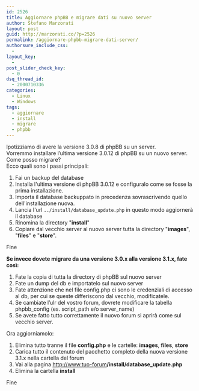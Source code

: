 ```yaml
---
id: 2526
title: Aggiornare phpBB e migrare dati su nuovo server
author: Stefano Marzorati
layout: post
guid: http://marzorati.co/?p=2526
permalink: /aggiornare-phpbb-migrare-dati-server/
authorsure_include_css:
  - 
layout_key:
  - 
post_slider_check_key:
  - 0
dsq_thread_id:
  - 2000710336
categories:
  - Linux
  - Windows
tags:
  - aggiornare
  - install
  - migrare
  - phpbb
---
```

Ipotizziamo di avere la versione 3.0.8 di phpBB su un server.  
Vorremmo installare l&#8217;ultima versione 3.0.12 di phpBB su un nuovo server.  
Come posso migrare?  
Ecco quali sono i passi principali:

1) Fai un backup del database  
2) Installa l'ultima versione di phpBB 3.0.12 e configuralo come se fosse la prima installazione.  
3) Importa il database backuppato in precedenza sovrascrivendo quello dell'installazione nuova.  
4) Lancia l'url `../install/database_update.php` in questo modo aggiornerà il database  
5) Rinomina la directory "**install**"  
6) Copiare dal vecchio server al nuovo server tutta la directory "**images**", "**files**" e "**store**".

Fine

**Se invece dovete migrare da una versione 3.0.x alla versione 3.1.x, fate così:**

1) Fate la copia di tutta la directory di phpBB sul nuovo server
2) Fate un dump del db e importatelo sul nuovo server
3) Fate attenzione che nel file config.php ci sono le credenziali di accesso al db, per cui se queste differiscono dal vecchio, modificatele.
4) Se cambiate l’ulr del vostro forum, dovrete modificare la tabella phpbb_config (es. script_path e/o server_name)
5) Se avete fatto tutto correttamente il nuovo forum si aprirà come sul vecchio server.

Ora aggiorniamolo:

1) Elimina tutto tranne il file **config.php** e le cartelle: **images**, **files**, **store**
2) Carica tutto il contenuto del pacchetto completo della nuova versione 3.1.x nella cartella del forum
3) Vai alla pagina http://www.tuo-forum<strong>/install/database_update.php</strong>
4) Elimina la cartella **install**

Fine
